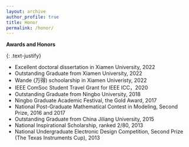 ```yaml
---
layout: archive
author_profile: true
title: Honor
permalink: /honor/
---
```


**Awards and Honors**

{: .text-justify}
* Excellent doctoral dissertation in Xiamen University, 2022 
* Outstanding Graduate from Xiamen University, 2022
* Wande (万得) schoolarship in Xiamen Univeristy, 2022
* IEEE ComSoc Student Travel Grant for IEEE ICC，2020 
* Outstanding Graduate from Ningbo University, 2018
* Ningbo Graduate Academic Festival, the Gold Award, 2017 
* National Post-Graduate Mathematical Contest in Modeling, Second Prize, 2016 and 2017 
* Outstanding Graduate from China Jiliang University, 2015
* National Inspirational Scholarship, ranked 2/80, 2013 
* National Undergraduate Electronic Design Competition, Second Prize (The Texas Instruments Cup), 2013 




  




